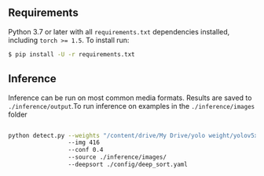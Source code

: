 ## Requirements

Python 3.7 or later with all `requirements.txt` dependencies installed, including `torch >= 1.5`. To install run:
```bash
$ pip install -U -r requirements.txt
```
## Inference

Inference can be run on most common media formats. Results are saved to `./inference/output`.To run inference on examples in the `./inference/images` folder
```bash

python detect.py --weights "/content/drive/My Drive/yolo weight/yolov5x.pt" 
                 --img 416 
                 --conf 0.4 
                 --source ./inference/images/ 
                 --deepsort ./config/deep_sort.yaml

